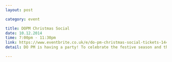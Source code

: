 ```yaml
---
layout: post

category: event

title: DOPM Christmas Social
date: 10.12.2014
time: 7:00pm - 11:30pm
link: https://www.eventbrite.co.uk/e/do-pm-christmas-social-tickets-14470352213
detail: DO PM is having a party! To celebrate the festive season and the great meet ups we have had so far we will be meeting at Joe Perks on Wednesday 10th December at 7pm for a night of festive fun.Warm yourself by the burn down chart or sprint to the bar to try our fantastic PM themed cocktails.There are limited tickets (drinks are kindly sponsored by Resource Guru) so register now and come and join us for PM themed cocktails at Joe Perks, just off St Clements. 

---
```

